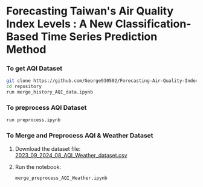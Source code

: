 # Forecasting Taiwan's Air Quality Index Levels : A New Classification-Based Time Series Prediction Method

### To get AQI Dataset
```bash
git clone https://github.com/George930502/Forecasting-Air-Quality-Index-Levels-in-Taiwan.git
cd repository
run merge_history_AQI_data.ipynb
```

### To preprocess AQI Dataset
```bash
run preprocess.ipynb
```

### To Merge and Preprocess AQI & Weather Dataset

1. Download the dataset file:  
   [2023_09_2024_08_AQI_Weather_dataset.csv](https://github.com/George930502/Forecasting-Air-Quality-Index-Levels-in-Taiwan/blob/main/2023_09_2024_08_AQI_Weather_dataset.csv)
   
2. Run the notebook:  
   ```bash
   merge_preprocess_AQI_Weather.ipynb

